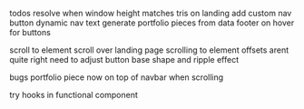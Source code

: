 todos
resolve when window height matches tris on landing
add custom nav button
dynamic nav text
generate portfolio pieces from data
footer
on hover for buttons

scroll to element
scroll over landing page
    scrolling to element offsets arent quite right
    need to adjust button base shape and ripple effect


bugs
portfolio piece now on top of navbar when scrolling

try hooks in functional component